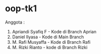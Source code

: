 # oop-tk1
Anggota :
1. Apriandi Syafiq F - Kode di Branch Aprian
2. Daniel Ilyasa - Kode di Main Branch
3. M. Rafi Musyaffa - Kode di Branch Rafi
4. M. Rizki Rianto - kode di Branch Rizki


